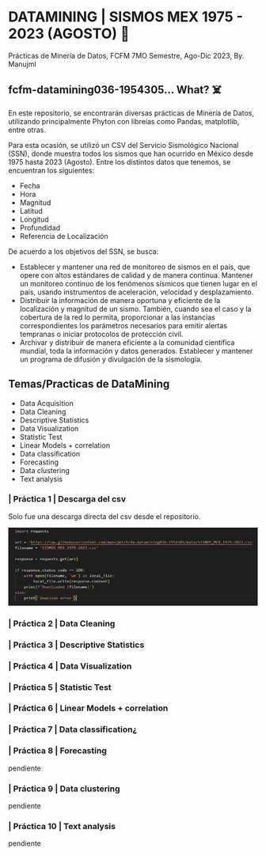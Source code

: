 # DATAMINING | SISMOS MEX 1975 - 2023 (AGOSTO) :fox_face:
Prácticas de Minería de Datos, FCFM 7MO Semestre, Ago-Dic 2023, By. Manujml

## fcfm-datamining036-1954305... What? :skull_and_crossbones:
En este repositorio, se encontrarán diversas prácticas de Minería de Datos, utilizando principalmente Phyton con libreías como Pandas, matplotlib, entre otras.

Para esta ocasión, se utilizó un CSV del Servicio Sismológico Nacional (SSN), donde muestra todos los sismos que han ocurrido en México desde 1975 hasta 2023 (Agosto).
Entre los distintos datos que tenemos, se encuentran los siguientes:
  + Fecha
  + Hora
  + Magnitud
  + Latitud
  + Longitud
  + Profundidad
  + Referencia de Localización

De acuerdo a los objetivos del SSN, se busca:
+ Establecer y mantener una red de monitoreo de sismos en el país, que opere con altos estándares de calidad y de manera continua. Mantener un monitoreo continuo de los fenómenos sísmicos que tienen lugar en el país, usando instrumentos de aceleración, velocidad y desplazamiento.
+ Distribuir la información de manera oportuna y eficiente de la localización y magnitud de un sismo. También, cuando sea el caso y la cobertura de la red lo permita, proporcionar a las instancias correspondientes los parámetros necesarios para emitir alertas tempranas o iniciar protocolos de protección civil.
+ Archivar y distribuir de manera eficiente a la comunidad científica mundial, toda la información y datos generados. Establecer y mantener un programa de difusión y divulgación de la sismología.

## Temas/Practicas de DataMining
+ Data Acquisition
+ Data Cleaning
+ Descriptive Statistics
+ Data Visualization
+ Statistic Test
+ Linear Models + correlation
+ Data classification
+ Forecasting
+ Data clustering
+ Text analysis

### | Práctica 1 | Descarga del csv
Solo fue una descarga directa del csv desde el repositorio.

![Screenshot downloading csv](https://github.com/manujml/fcfm-datamining036-1954305/blob/main/priv/p1.PNG)

### | Práctica 2 | Data Cleaning

### | Práctica 3 | Descriptive Statistics

### | Práctica 4 | Data Visualization

### | Práctica 5 | Statistic Test

### | Práctica 6 | Linear Models + correlation

### | Práctica 7 | Data classification¿

### | Práctica 8 | Forecasting
pendiente

### | Práctica 9 | Data clustering
pendiente

### | Práctica 10 | Text analysis
pendiente
